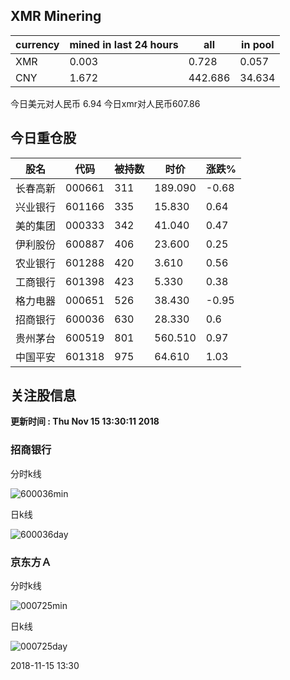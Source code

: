 ## XMR Minering

|currency|mined in last 24 hours|all|in pool|
|---|---|---|---|
|XMR|0.003|0.728|0.057|
|CNY|1.672|442.686|34.634|

今日美元对人民币 6.94	今日xmr对人民币607.86


## 今日重仓股 

|股名|代码|被持数|时价|涨跌%|
|---|---|---|---|---|
|长春高新|000661|311|189.090|-0.68|
|兴业银行|601166|335|15.830|0.64|
|美的集团|000333|342|41.040|0.47|
|伊利股份|600887|406|23.600|0.25|
|农业银行|601288|420|3.610|0.56|
|工商银行|601398|423|5.330|0.38|
|格力电器|000651|526|38.430|-0.95|
|招商银行|600036|630|28.330|0.6|
|贵州茅台|600519|801|560.510|0.97|
|中国平安|601318|975|64.610|1.03|

## 关注股信息
**更新时间 : Thu Nov 15 13:30:11 2018**
### 招商银行 
分时k线

![600036min](http://image.sinajs.cn/newchart/min/n/sh600036.gif)

日k线

![600036day](http://image.sinajs.cn/newchart/daily/n/sh600036.gif)

### 京东方Ａ 
分时k线

![000725min](http://image.sinajs.cn/newchart/min/n/sz000725.gif)

日k线

![000725day](http://image.sinajs.cn/newchart/daily/n/sz000725.gif)

2018-11-15 13:30